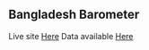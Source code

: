 ## Bangladesh Barometer

Live site [Here](http://bangladeshbarometer.org)
Data available [Here](storage/uploads/) 
